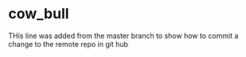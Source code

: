  # cow_bull
 THis line was added from the master branch to show how to commit a change to the remote repo in git hub
